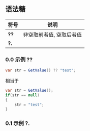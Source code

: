 ## 语法糖

| 符号        | 说明           |
| ------------- |:-------------:|
| **??**      | 非空取前者值, 空取后者值 | 
| **?.**      |       |

### 0.0 示例 **??**
```csharp
var str = GetValue() ?? "test";
```
相当于
```csharp
var str = GetValue();
if(str == null)
{
    str = "test";
}
```

### 0.1 示例 **?.**